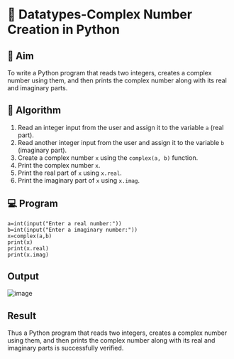 # 🧮 Datatypes-Complex Number Creation in Python

## 🎯 Aim
To write a Python program that reads two integers, creates a complex number using them, and then prints the complex number along with its real and imaginary parts.

## 🧠 Algorithm
1. Read an integer input from the user and assign it to the variable `a` (real part).
2. Read another integer input from the user and assign it to the variable `b` (imaginary part).
3. Create a complex number `x` using the `complex(a, b)` function.
4. Print the complex number `x`.
5. Print the real part of `x` using `x.real`.
6. Print the imaginary part of `x` using `x.imag`.

## 💻 Program
```
a=int(input("Enter a real number:"))
b=int(input("Enter a imaginary number:"))
x=complex(a,b)
print(x)
print(x.real)
print(x.imag)
```

## Output

![image](https://github.com/user-attachments/assets/c199bad9-3533-41c6-948d-e1f1fe6ae90b)


## Result
Thus a Python program that reads two integers, creates a complex number using them, and then prints the complex number along with its real and imaginary parts is successfully verified.
